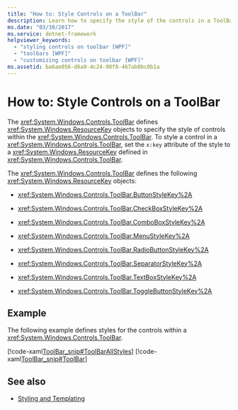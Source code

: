 ```yaml
---
title: "How to: Style Controls on a ToolBar"
description: Learn how to specify the style of the controls in a ToolBar in a Windows Presentation Foundation (WPF) application.
ms.date: "03/30/2017"
ms.service: dotnet-framework
helpviewer_keywords: 
  - "styling controls on toolbar [WPF]"
  - "toolbars [WPF]"
  - "customizing controls on toolbar [WPF]"
ms.assetid: ba6ae056-d6a9-4c24-90f8-467ab0bc0b1a
---
```

# How to: Style Controls on a ToolBar

The <xref:System.Windows.Controls.ToolBar> defines <xref:System.Windows.ResourceKey> objects to specify the style of controls within the <xref:System.Windows.Controls.ToolBar>.  To style a control in a <xref:System.Windows.Controls.ToolBar>, set the `x:key` attribute of the style to a <xref:System.Windows.ResourceKey> defined in <xref:System.Windows.Controls.ToolBar>.

The <xref:System.Windows.Controls.ToolBar> defines the following <xref:System.Windows.ResourceKey> objects:

- <xref:System.Windows.Controls.ToolBar.ButtonStyleKey%2A>

- <xref:System.Windows.Controls.ToolBar.CheckBoxStyleKey%2A>

- <xref:System.Windows.Controls.ToolBar.ComboBoxStyleKey%2A>

- <xref:System.Windows.Controls.ToolBar.MenuStyleKey%2A>

- <xref:System.Windows.Controls.ToolBar.RadioButtonStyleKey%2A>

- <xref:System.Windows.Controls.ToolBar.SeparatorStyleKey%2A>

- <xref:System.Windows.Controls.ToolBar.TextBoxStyleKey%2A>

- <xref:System.Windows.Controls.ToolBar.ToggleButtonStyleKey%2A>

## Example

The following example defines styles for the controls within a <xref:System.Windows.Controls.ToolBar>.

[!code-xaml[ToolBar_snip#ToolBarAllStyles](~/samples/snippets/csharp/VS_Snippets_Wpf/ToolBar_snip/CS/pane1.xaml#toolbarallstyles)]
[!code-xaml[ToolBar_snip#ToolBar](~/samples/snippets/csharp/VS_Snippets_Wpf/ToolBar_snip/CS/pane1.xaml#toolbar)]

## See also

- [Styling and Templating](styles-templates-overview.md)
